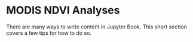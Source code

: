 MODIS NDVI Analyses
=======================

There are many ways to write content in Jupyter Book. This short section
covers a few tips for how to do so.
